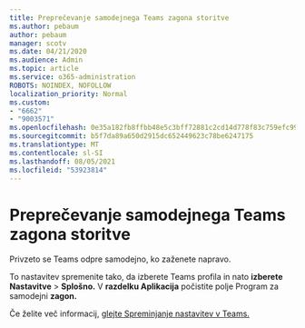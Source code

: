 ```yaml
---
title: Preprečevanje samodejnega Teams zagona storitve
ms.author: pebaum
author: pebaum
manager: scotv
ms.date: 04/21/2020
ms.audience: Admin
ms.topic: article
ms.service: o365-administration
ROBOTS: NOINDEX, NOFOLLOW
localization_priority: Normal
ms.custom:
- "6662"
- "9003571"
ms.openlocfilehash: 0e35a182fb8ffbb48e5c3bff72881c2cd14d778f83c759efc99c372900de6991
ms.sourcegitcommit: b5f7da89a650d2915dc652449623c78be6247175
ms.translationtype: MT
ms.contentlocale: sl-SI
ms.lasthandoff: 08/05/2021
ms.locfileid: "53923814"
---
```

# <a name="prevent-teams-from-starting-automatically"></a>Preprečevanje samodejnega Teams zagona storitve

Privzeto se Teams odpre samodejno, ko zaženete napravo.

To nastavitev spremenite tako, da izberete Teams profila in nato **izberete Nastavitve**  >   **Splošno.** V **razdelku Aplikacija** počistite polje Program za samodejni **zagon.**

Če želite več informacij, [glejte Spreminjanje nastavitev v Teams.](https://support.microsoft.com/office/b506e8f1-1a96-4cf1-8c6b-b6ed4f424bc7)
